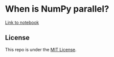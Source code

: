 # When is NumPy parallel?

[Link to notebook](https://github.com/thomasjpfan/nyc-lightning-2022-is-it-parallel/blob/main/is-it-parallel.ipynb)

## License

This repo is under the [MIT License](LICENSE).
